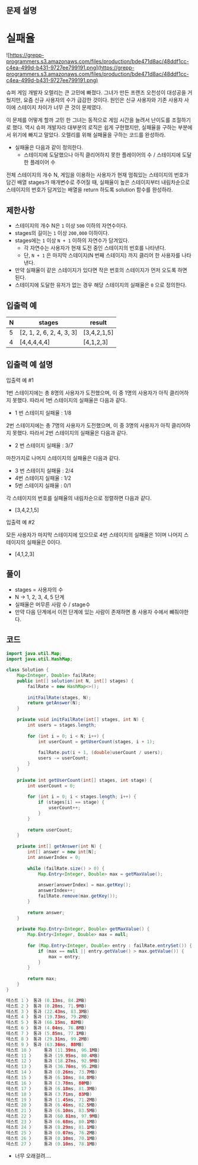## **문제 설명**

# **실패율**

![https://grepp-programmers.s3.amazonaws.com/files/production/bde471d8ac/48ddf1cc-c4ea-499d-b431-9727ee799191.png](https://grepp-programmers.s3.amazonaws.com/files/production/bde471d8ac/48ddf1cc-c4ea-499d-b431-9727ee799191.png)

슈퍼 게임 개발자 오렐리는 큰 고민에 빠졌다. 그녀가 만든 프랜즈 오천성이 대성공을 거뒀지만, 요즘 신규 사용자의 수가 급감한 것이다. 원인은 신규 사용자와 기존 사용자 사이에 스테이지 차이가 너무 큰 것이 문제였다.

이 문제를 어떻게 할까 고민 한 그녀는 동적으로 게임 시간을 늘려서 난이도를 조절하기로 했다. 역시 슈퍼 개발자라 대부분의 로직은 쉽게 구현했지만, 실패율을 구하는 부분에서 위기에 빠지고 말았다. 오렐리를 위해 실패율을 구하는 코드를 완성하라.

- 실패율은 다음과 같이 정의한다.
    - 스테이지에 도달했으나 아직 클리어하지 못한 플레이어의 수 / 스테이지에 도달한 플레이어 수

전체 스테이지의 개수 N, 게임을 이용하는 사용자가 현재 멈춰있는 스테이지의 번호가 담긴 배열 stages가 매개변수로 주어질 때, 실패율이 높은 스테이지부터 내림차순으로 스테이지의 번호가 담겨있는 배열을 return 하도록 solution 함수를 완성하라.

## 제한사항

- 스테이지의 개수 N은 `1` 이상 `500` 이하의 자연수이다.
- stages의 길이는 `1` 이상 `200,000` 이하이다.
- stages에는 `1` 이상 `N + 1` 이하의 자연수가 담겨있다.
    - 각 자연수는 사용자가 현재 도전 중인 스테이지의 번호를 나타낸다.
    - 단, `N + 1` 은 마지막 스테이지(N 번째 스테이지) 까지 클리어 한 사용자를 나타낸다.
- 만약 실패율이 같은 스테이지가 있다면 작은 번호의 스테이지가 먼저 오도록 하면 된다.
- 스테이지에 도달한 유저가 없는 경우 해당 스테이지의 실패율은 `0` 으로 정의한다.

## 입출력 예

| N | stages | result |
| --- | --- | --- |
| 5 | [2, 1, 2, 6, 2, 4, 3, 3] | [3,4,2,1,5] |
| 4 | [4,4,4,4,4] | [4,1,2,3] |

## 입출력 예 설명

입출력 예 #1

1번 스테이지에는 총 8명의 사용자가 도전했으며, 이 중 1명의 사용자가 아직 클리어하지 못했다. 따라서 1번 스테이지의 실패율은 다음과 같다.

- 1 번 스테이지 실패율 : 1/8

2번 스테이지에는 총 7명의 사용자가 도전했으며, 이 중 3명의 사용자가 아직 클리어하지 못했다. 따라서 2번 스테이지의 실패율은 다음과 같다.

- 2 번 스테이지 실패율 : 3/7

마찬가지로 나머지 스테이지의 실패율은 다음과 같다.

- 3 번 스테이지 실패율 : 2/4
- 4번 스테이지 실패율 : 1/2
- 5번 스테이지 실패율 : 0/1

각 스테이지의 번호를 실패율의 내림차순으로 정렬하면 다음과 같다.

- [3,4,2,1,5]

입출력 예 #2

모든 사용자가 마지막 스테이지에 있으므로 4번 스테이지의 실패율은 1이며 나머지 스테이지의 실패율은 0이다.

- [4,1,2,3]

## 풀이

- stages = 사용자의 수
- N → 1, 2, 3, 4, 5 단계
- 실패율은 머무른 사람 수 / stage수
- 만약 다음 단계에서 이전 단계에 있는 사람이 존재하면 총 사용자 수에서 뺴줘야한다.

## 코드

```java
import java.util.Map;
import java.util.HashMap;

class Solution {
    Map<Integer, Double> failRate;
    public int[] solution(int N, int[] stages) {
        failRate = new HashMap<>();
        
        initFailRate(stages, N);
        return getAnswer(N);
    }
    
    private void initFailRate(int[] stages, int N) {
        int users = stages.length;
        
        for (int i = 0; i < N; i++) {
            int userCount = getUserCount(stages, i + 1);
            
            failRate.put(i + 1, (double)userCount / users);
            users -= userCount;
        }
    }
    
    private int getUserCount(int[] stages, int stage) {
        int userCount = 0;
        
        for (int i = 0; i < stages.length; i++) {
            if (stages[i] == stage) {
                userCount++;
            }
        }
        
        return userCount;
    }
    
    private int[] getAnswer(int N) {
        int[] answer = new int[N];
        int answerIndex = 0;
        
        while (failRate.size() > 0) {
            Map.Entry<Integer, Double> max = getMaxValue();
            
            answer[answerIndex] = max.getKey();
            answerIndex++;
            failRate.remove(max.getKey());
        }
        
        return answer;
    }
    
    private Map.Entry<Integer, Double> getMaxValue() {
        Map.Entry<Integer, Double> max = null;
        
        for (Map.Entry<Integer, Double> entry : failRate.entrySet()) {
            if (max == null || entry.getValue() > max.getValue()) {
                max = entry;
            }
        }
        
        return max;
    }
}

테스트 1 〉	통과 (0.13ms, 84.2MB)
테스트 2 〉	통과 (0.28ms, 71.9MB)
테스트 3 〉	통과 (22.43ms, 83.3MB)
테스트 4 〉	통과 (19.73ms, 79.2MB)
테스트 5 〉	통과 (66.15ms, 82MB)
테스트 6 〉	통과 (4.04ms, 76.8MB)
테스트 7 〉	통과 (5.85ms, 77.1MB)
테스트 8 〉	통과 (29.31ms, 99.2MB)
테스트 9 〉	통과 (63.36ms, 88MB)
테스트 10 〉	통과 (11.39ms, 96.1MB)
테스트 11 〉	통과 (19.95ms, 80.4MB)
테스트 12 〉	통과 (18.27ms, 92.9MB)
테스트 13 〉	통과 (36.76ms, 95.2MB)
테스트 14 〉	통과 (0.26ms, 73.7MB)
테스트 15 〉	통과 (6.10ms, 84.8MB)
테스트 16 〉	통과 (3.78ms, 80MB)
테스트 17 〉	통과 (6.18ms, 81.3MB)
테스트 18 〉	통과 (3.71ms, 83MB)
테스트 19 〉	통과 (1.45ms, 71.2MB)
테스트 20 〉	통과 (6.46ms, 82.5MB)
테스트 21 〉	통과 (6.10ms, 83.5MB)
테스트 22 〉	통과 (60.81ms, 97.9MB)
테스트 23 〉	통과 (6.68ms, 80.1MB)
테스트 24 〉	통과 (8.29ms, 81.1MB)
테스트 25 〉	통과 (0.07ms, 76.2MB)
테스트 26 〉	통과 (0.10ms, 70.1MB)
테스트 27 〉	통과 (0.10ms, 78.1MB)
```

- 너무 오래걸려….

